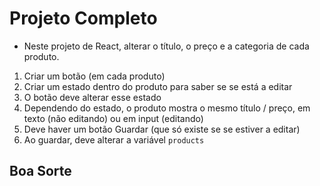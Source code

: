 # Projeto Completo

- Neste projeto de React, alterar o título, o preço e a categoria de cada produto.

1. Criar um botão (em cada produto)
2. Criar um estado dentro do produto para saber se se está a editar
3. O botão deve alterar esse estado
4. Dependendo do estado, o produto mostra o mesmo título / preço, em texto (não editando) ou em input (editando)
5. Deve haver um botão Guardar (que só existe se se estiver a editar)
6. Ao guardar, deve alterar a variável `products`


## Boa Sorte
